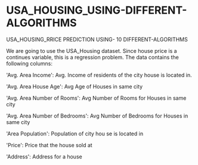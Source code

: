 # USA_HOUSING_USING-DIFFERENT-ALGORITHMS
USA_HOUSING_RRICE PREDICTION USING- 10 DIFFERENT-ALGORITHMS


We are going to use the USA_Housing dataset. Since house price is a continues variable, this is a regression problem. The data contains the following columns:

'Avg. Area Income': Avg. Income of residents of the city house is located in.

'Avg. Area House Age': Avg Age of Houses in same city

'Avg. Area Number of Rooms': Avg Number of Rooms for Houses in same city

'Avg. Area Number of Bedrooms': Avg Number of Bedrooms for Houses in same city

'Area Population': Population of city hou se is located in

'Price': Price that the house sold at

'Address': Address for a house